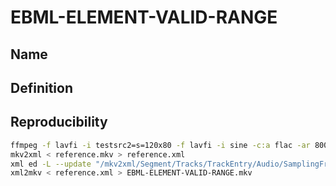 # EBML-ELEMENT-VALID-RANGE

## Name

## Definition


## Reproducibility
```sh
ffmpeg -f lavfi -i testsrc2=s=120x80 -f lavfi -i sine -c:a flac -ar 8000 -vframes 2 -c:v ffv1 -level 3 -c:a flac -g 1 -y reference.mkv
mkv2xml < reference.mkv > reference.xml
xml ed -L --update "/mkv2xml/Segment/Tracks/TrackEntry/Audio/SamplingFrequency" --value "0.000" reference.xml
xml2mkv < reference.xml > EBML-ELEMENT-VALID-RANGE.mkv
```
